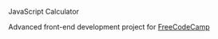 JavaScript Calculator

Advanced front-end development project for [FreeCodeCamp](https://www.freecodecamp.com/challenges/build-a-javascript-calculator)
